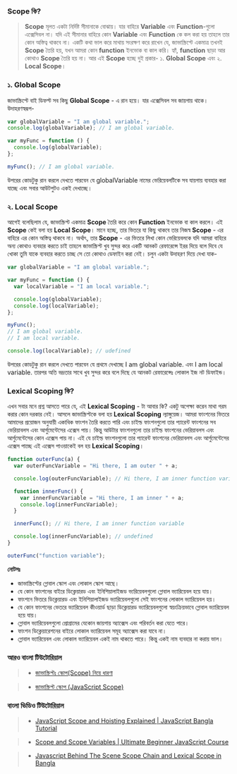 ### Scope কি?

> **Scope** মূলত একটা নির্দিষ্ট সীমানাকে বোঝায়। যার বাহিরে **Variable** এবং **Function**-গুলো এক্সেসিবল না। যদি এই সীমানার বাহিরে কোন **Variable** এবং **Function** কে কল করা হয় তাহলে তার কোন অস্তিত্ব থাকবে না। একটি কথা ভাল করে মাথায় সংরক্ষণ করে রাখেন যে, জাভাস্ক্রিপ্টে একমাত্র তখনই **Scope** তৈরি হয়, যখন আমরা কোন **function** ইনভোক বা কাল করি। হ্যাঁ, **function** ছাড়া আর কোথাও **Scope** তৈরি হয় না। আর এই **Scope** হচ্ছে দুই প্রকার- ১. **Global Scope** এবং ২. **Local Scope**।

### ১. Global Scope

জাভাস্ক্রিপ্টে বাই ডিফল্ট সব কিছু **Global Scope** - এ রান হয়ে। যার এক্সেসিবল সব জায়গায় থাকে। উদাহরণস্বরূপ-

```js
var globalVariable = "I am global variable.";
console.log(globalVariable); // I am global variable.

var myFunc = function () {
  console.log(globalVariable);
};

myFunc(); // I am global variable.
```

উপরের কোডটুকু রান করলে দেখতে পারবেন যে globalVariable নামের ভেরিয়েবলটিকে সব যায়গায় ব্যবহার করা যাচ্ছে এবং সবার আউটপুটও একই দেখাচ্ছে।

### ২. Local Scope

আগেই বলেছিলাম যে, জাভাস্ক্রিপ্ট একমাত্র **Scope** তৈরি করে কোন **Function** ইনভোক বা কাল করলে। এই **Scope** কেই বলা হয় **Local Scope**। মানে হচ্ছে, তার ভিতরে যা কিছু থাকবে তার নিজস্ব **Scope** - এর বাহিরে এর কোন অস্তিত্ব থাকবে না। অর্থাৎ, তার **Scope** - এর ভিতরে লিখা কোন ভেরিয়েবলকে যদি আমরা বাহিরে অন্য কোথাও ব্যবহার করতে চাই তাহলে জাভাস্ক্রিপ্ট খুব সুন্দর করে একটি আনকট রেফারেন্সে ইরর দিয়ে বলে দিবে যে খোকা তুমি যাকে ব্যবহার করতে চাচ্ছ সে তো কোথাও ডেফাইন করা নেই। চলুন একটা উদাহরণ দিয়ে দেখা যাক-

```js
var globalVariable = "I am global variable.";

var myFunc = function () {
  var localVariable = "I am local variable.";

  console.log(globalVariable);
  console.log(localVariable);
};

myFunc();
// I am global variable.
// I am local variable.

console.log(localVariable); // udefined
```

উপরের কোডটুকু রান করলে দেখতে পারবেন যে প্রথমে দেখাচ্ছে I am global variable. এবং I am local variable. তারপর অতি ভদ্রতার সাথে খুব সুন্দর করে বলে দিছে যে আনকট রেফারেন্সেঃ লোকাল ইজ নট ডিফাইন্ড।

### Lexical Scoping কি?

এখন সবার মনে প্রশ্ন আসতে পারে যে, এই **Lexical Scoping** - টা আবার কি? একটু অপেক্ষা করেন মাথা গরম করার কোন দরকার নেই। আসলে জাভাস্ক্রিপ্টকে বলা হয় **Lexical Scoping** ল্যাঙ্গুয়েজ। আমরা ফাংশনের ভিতরে আমাদের প্রয়োজন অনুযায়ী একাধিক ফাংশন তৈরি করতে পারি এবং চাইল্ড ফাংশনগুলো তার প্যারেন্ট ফাংশনের সব ভেরিয়াবলস এবং আর্গুমেন্টেসের এক্সেস পায়। কিন্তু আউটার ফাংশনগুলো তার চাইল্ড ফাংশনের ভেরিয়াবলস এবং আর্গুমেন্টেসের কোন এক্সেস পায় না। এই যে চাইল্ড ফাংশনগুলো তার প্যারেন্ট ফাংশনের ভেরিয়াবলস এবং আর্গুমেন্টেসের এক্সেস পাচ্ছে এই এক্সেস পাওয়াকেই বল হয় **Lexical Scoping**।

```js
function outerFunc(a) {
  var outerFuncVariable = "Hi there, I am outer " + a;

  console.log(outerFuncVariable); // Hi there, I am inner function variable

  function innerFunc() {
    var innerFuncVariable = "Hi there, I am inner " + a;
    console.log(innerFuncVariable);
  }

  innerFunc(); // Hi there, I am inner function variable

  console.log(innerFuncVariable); // undefined
}

outerFunc("function variable");
```

**নোটসঃ**

- জাভাস্ক্রিপ্টের গ্লোবাল স্কোপ এবং লোকাল স্কোপ আছে।
- যে কোন ফাংশনের বাইরে ডিক্লেয়ারড এবং ইনিশিয়ালাইজড ভ্যরিয়েবলগুলো গ্লোবাল ভ্যারিয়েবল হয়ে যায়।
- ফাংশনে ভিতরে ডিক্লেয়ারড এবং ইনিশিয়ালাইজড ভ্যারিয়েবলগুলো সেই ফাংশনের লোকাল ভ্যারিয়েবল হয়।
- যে কোন ফাংশনের ভেতরে ভ্যারিয়েবল কীওয়ার্ড ছাড়া ডিক্লেয়ারড ভ্যারিয়েবলগুলো স্বয়ংক্রিয়ভাবে গ্লোবাল ভ্যারিয়েবল হয়ে যায়।
- গ্লোবাল ভ্যারিয়েবলগুলো প্রোগ্রামের যেকোন জায়গায় অ্যাক্সেস এবং পরিবর্তন করা যেতে পারে।
- ফাংশন ডিক্লেয়ারেশনের বাইরে লোকাল ভ্যারিয়েবল সমূহ অ্যাক্সেস করা যাবে না।
- গ্লোবাল ভ্যারিয়েবল এবং লোকাল ভ্যারিয়েবল একই নাম থাকতে পারে। কিন্তু একই নাম ব্যবহার না করায় ভাল।


### আরও বাংলা টিউটোরিয়াল 
> - [জাভাস্ক্রিপ্টঃ স্কোপ(Scope) নিয়ে ধারণা](https://js.zonayed.me/basic/post-15)  

> - [জাভাস্ক্রিপ্ট স্কোপ (JavaScript Scope)](http://bangla.salearningschool.com/recent-posts/জাভাস্ক্রিপ্ট-স্কোপ-javascript-scope/)


### বাংলা ভিডিও টিউটোরিয়াল 
> - [JavaScript Scope and Hoisting Explained | JavaScript Bangla Tutorial](https://www.youtube.com/watch?v=6_4NcQQvxmM)

> - [Scope and Scope Variables | Ultimate Beginner JavaScript Course](https://www.youtube.com/watch?v=HZZ0X2Toiok&t=40s)


> - [Javascript Behind The Scene Scope Chain and Lexical Scope in Bangla](https://www.youtube.com/watch?v=LPB6oT_pvu4)
